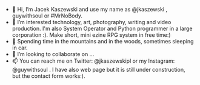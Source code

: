 - 👋 Hi, I’m Jacek Kaszewski and use my name as @jkaszewski , guywithsoul or #MrNoBody.
- 👀 I’m interested technology, art, photography, writing and video production. I'm also System Operator and Python programmer in a large corporation :). Make short, mini ezine RPG system in free time:)
- 🌱 Spending time in the mountains and in the woods, sometimes sleeping in car.
- 💞️ I’m looking to collaborate on ...
- 📫 You can reach me on Twitter: @jkaszewskipl or my Instagram: @guywithsoul . I have also web page but it is still under construction, but the contact form works:).

<!---
jkaszewski/jkaszewski is a ✨ special ✨ repository because its `README.md` (this file) appears on your GitHub profile.
You can click the Preview link to take a look at your changes.
--->
